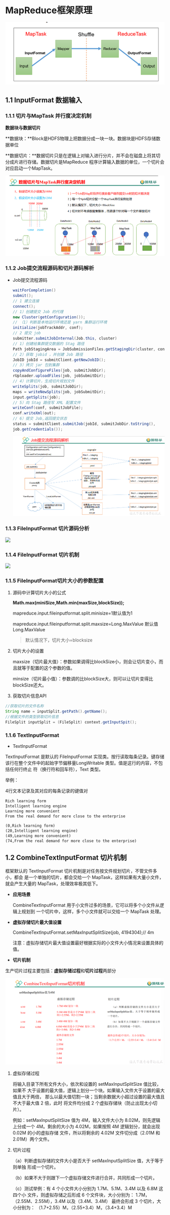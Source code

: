 # MapReduce框架原理

![mapreduce框架原理](/图片/Mapreduce框架原理.png)

## 1.1 InputFormat 数据输入

### 1.1.1 切片与MapTask 并行度决定机制

**数据块与数据切片**

​	**数据块：**Block是HDFS物理上把数据分成一块一块。数据块是HDFS存储数据单位

​	**数据切片：**数据切片只是在逻辑上对输入进行分片，并不会在磁盘上将其切分成片进行存储。数据切片是MapReduce 程序计算输入数据的单位，一个切片会对应启动一个MapTask。

![数据切片](/图片/切片与MapTask并行度决定机制.png)

### 1.1.2 Job提交流程源码和切片源码解析

- Job提交流程源码

  ```java
  waitForCompletion()
  submit();
  // 1 建立连接
  connect();
  // 1）创建提交 Job 的代理
  new Cluster(getConfiguration());
  // （1）判断是本地运行环境还是 yarn 集群运行环境
  initialize(jobTrackAddr, conf); 
  // 2 提交 job
  submitter.submitJobInternal(Job.this, cluster)
  // 1）创建给集群提交数据的 Stag 路径
  Path jobStagingArea = JobSubmissionFiles.getStagingDir(cluster, conf);
  // 2）获取 jobid ，并创建 Job 路径
  JobID jobId = submitClient.getNewJobID();
  // 3）拷贝 jar 包到集群
  copyAndConfigureFiles(job, submitJobDir);
  rUploader.uploadFiles(job, jobSubmitDir);
  // 4）计算切片，生成切片规划文件
  writeSplits(job, submitJobDir);
  maps = writeNewSplits(job, jobSubmitDir);
  input.getSplits(job);
  // 5）向 Stag 路径写 XML 配置文件
  writeConf(conf, submitJobFile);
  conf.writeXml(out);
  // 6）提交 Job,返回提交状态
  status = submitClient.submitJob(jobId, submitJobDir.toString(), 
  job.getCredentials());
  
  ```

  ![Job提交流程源码分析](/图片/Job提交流程源码解析.png)

### 1.1.3 FileInputFormat 切片源码分析

![](/图片/FileInputFormat*.png)

### 1.1.4 FileInputFormat 切片机制

![](/图片/FileInputFormat*.png)

### 1.1.5 FileInputFormat切片大小的参数配置

1. 源码中计算切片大小的公式

   **Math.max(miniSize,Math.min(maxSize,blockSize));**

   mapreduce.input.fileinputformat.split.minisize=1默认值为1

   mapreduce.input.fileinputformat.split.maxsize=Long.MaxValue 默认值Long.MaxValue

   > 默认情况下，切片大小=blocksize

2. 切片大小的设置

   maxsize（切片最大值）：参数如果调得比blockSize小，则会让切片变小，而且就等于配置的这个参数的值。 

   minsize（切片最小值）：参数调的比blockSize大，则可以让切片变得比blockSize还大。

3. 获取切片信息API

```java
//获取切片的文件名称
String name = inputSplit.getPath().getName();
//根据文件的类型获取切片信息
FileSplit inputSplit = (FileSplit) context.getInputSpit();
```

### 1.1.6 TextInputFormat

- TextInputFormat

TextInputFormat 是默认的 FileInputFormat 实现类。按行读取每条记录。键存储该行在整个文件中的起始字节偏移量LongWritable 类型。值是这行的内容，不包括任何行终止 符（换行符和回车符），Text 类型。

举例：

4行文本记录及其对应的每条记录的键值对

```
Rich learning form
Intelligent learning engine
Learning more convenient
From the real demand for more close to the enterprise
```

```
(0,Rich learning form)
(20,Intelligent learning engine)
(49,Learning more convenient)
(74,From the real demand for more close to the enterprise)
```

## 1.2 CombineTextInputFormat 切片机制

框架默认的 TextInputFormat 切片机制是对任务按文件规划切片，不管文件多小，都会 是一个单独的切片，都会交给一个 MapTask，这样如果有大量小文件，就会产生大量的 MapTask，处理效率极其低下。

- **应用场景**

  CombineTextInputFormat 用于小文件过多的场景，它可以将多个小文件从逻辑上规划到 一个切片中，这样，多个小文件就可以交给一个 MapTask 处理。

- **虚拟存储切片最大值设置**

  CombineTextInputFormat.setMaxInputSplitSize(job, 4194304);// 4m 

  注意：虚拟存储切片最大值设置最好根据实际的小文件大小情况来设置具体的值。

- **切片机制**

生产切片过程主要包括：**虚拟存储过程**和**切片过程**两部分

![combineTextInputFormat](/图片/CombineTextInputFormat切片机制.png)

1. 虚拟存储过程

   将输入目录下所有文件大小，依次和设置的 setMaxInputSplitSize 值比较，如果不 大于设置的最大值，逻辑上划分一个块。如果输入文件大于设置的最大值且大于两倍， 那么以最大值切割一块；当剩余数据大小超过设置的最大值且不大于最大值 2 倍，此时 将文件均分成 2 个虚拟存储块（防止出现太小切片）。

   例如：setMaxInputSplitSize 值为 4M，输入文件大小为 8.02M，则先逻辑上分成一个 4M。剩余的大小为 4.02M，如果按照 4M 逻辑划分，就会出现 0.02M 的小的虚拟存储 文件，所以将剩余的 4.02M 文件切分成（2.01M 和 2.01M）两个文件。

2. 切片过程

   （a）判断虚拟存储的文件大小是否大于 setMaxInputSplitSize 值，大于等于则单独 形成一个切片。 

   （b）如果不大于则跟下一个虚拟存储文件进行合并，共同形成一个切片。 

   （c）测试举例：有 4 个小文件大小分别为 1.7M、5.1M、3.4M 以及 6.8M 这四个小 文件，则虚拟存储之后形成 6 个文件块，大小分别为： 1.7M，（2.55M、2.55M），3.4M 以及（3.4M、3.4M） 最终会形成 3 个切片，大小分别为： （1.7+2.55）M，（2.55+3.4）M，（3.4+3.4）M
